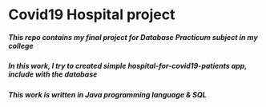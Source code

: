 # Covid19 Hospital project
##### This repo contains my final project for Database Practicum subject in my college
##### In this work, I try to created simple hospital-for-covid19-patients app, include with the database
##### This work is written in Java programming language & SQL
